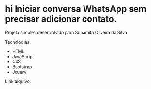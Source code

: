# hi Iniciar conversa WhatsApp sem precisar adicionar contato.

Projeto simples desenvolvido para Sunamita Oliveira da Silva

Tecnologias:
- HTML
- JavaScript
- CSS
- Bootstrap
- Jquery

Link arquivo: 